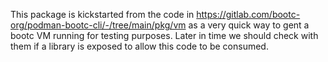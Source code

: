 This package is kickstarted from the code in https://gitlab.com/bootc-org/podman-bootc-cli/-/tree/main/pkg/vm
as a very quick way to gent a bootc VM running for testing purposes. Later in time we should check with them
if a library is exposed to allow this code to be consumed.